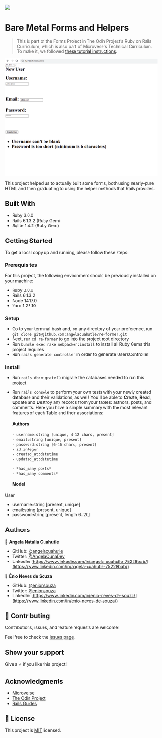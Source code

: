 ![](https://img.shields.io/badge/Microverse-blueviolet)

# Bare Metal Forms and Helpers

> This is part of the Forms Project in The Odin Project’s Ruby on Rails Curriculum, which is also part of Microvese's Technical Curriculum. To make it, we followed [these tutorial instructions](https://www.theodinproject.com/paths/full-stack-ruby-on-rails/courses/ruby-on-rails/lessons/forms).

![screenshot](./app/assets/images/forms-advance.png)

This project helped us to actually built some forms, both using nearly-pure HTML and then graduating to using the helper methods that Rails provides.

## Built With

- Ruby 3.0.0
- Rails 6.1.3.2 (Ruby Gem)
- Sqlite 1.4.2 (Ruby Gem)

## Getting Started

To get a local copy up and running, please follow these steps:

### Prerequisites

For this project, the following environment should be previously installed on your machine:

- Ruby 3.0.0
- Rails 6.1.3.2
- Node 14.17.0
- Yarn 1.22.10

### Setup

- Go to your terminal bash and, on any directory of your preference, run `git clone git@github.com:angelacuahutle/re-former.git`
- Next, run `cd re-former` to go into the project root directory
- Run `bundle exec rake webpacker:install` to install all Ruby Gems this project requires
- Run `rails generate controller` in order to generate UsersController 

### Install

- Run `rails db:migrate` to migrate the databases needed to run this project
- Run `rails console` to perform your own tests with your newly created database and their validations, as well! You'll be able to **C**reate, **R**ead, **U**pdate and **D**estroy any records from your tables: authors, posts, and comments. Here you have a simple summary with the most relevant features of each Table and their associations:

  #### Authors

      - username:string [unique, 4-12 chars, present]
      - email:string [unique, present]
      - password:string [6-16 chars, present]
      - id:integer
      - created_at:datetime
      - updated_at:datetime

      - *has_many posts*
      - *has_many comments*

  #### Model

User
  - username:string [present, unique]
  - email:string [present, unique]
  - password:string [present, length 6..20]

## Authors

👤 **Angela Natalia Cuahutle**

- GitHub: [@angelacuahutle](https://github.com/angelacuahutle/)
- Twitter: [@AngelaCunaDev](https://twitter.com/AngelaCunaDev)
- LinkedIn: [https://www.linkedin.com/in/angela-cuahutle-75228bab/](https://www.linkedin.com/in/angela-cuahutle-75228bab/)

👤 **Ênio Neves de Souza**

- GitHub: [@enionsouza](https://github.com/enionsouza)
- Twitter: [@enionsouza](https://twitter.com/enionsouza)
- LinkedIn: [https://www.linkedin.com/in/enio-neves-de-souza/](https://www.linkedin.com/in/enio-neves-de-souza/)

## 🤝 Contributing

Contributions, issues, and feature requests are welcome!

Feel free to check the [issues page](https://github.com/angelacuahutle/micro-reddit/issues).

## Show your support

Give a ⭐️ if you like this project!

## Acknowledgments

- [Microverse](https://www.microverse.org/)
- [The Odin Project](https://www.theodinproject.com/)
- [Rails Guides](https://guides.rubyonrails.org/index.html)

## 📝 License

This project is [MIT](./LICENSE) licensed.
